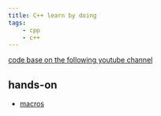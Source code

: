 ```yaml
---
title: C++ learn by doing
tags:
    - cpp
    - c++
---
```


[code base on the following youtube channel](https://www.youtube.com/playlist?list=PLlrATfBNZ98dudnM48yfGUldqGD0S4FFb)

## hands-on
- [macros](macros.md)